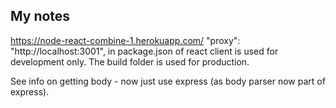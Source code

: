## My notes
https://node-react-combine-1.herokuapp.com/
"proxy": "http://localhost:3001", in package.json of react client is used for development only.
The build folder is used for production.

See info on getting body - now just use express (as body parser now part of express).
